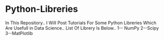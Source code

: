 # Python-Libreries
In This Repository..
I Will Post Tutorials For Some Python Libreries Which Are Usefull in Data Science..
List Of Librery Is Below..
1-- NumPy
2--Scipy
3--MatPlotlib
